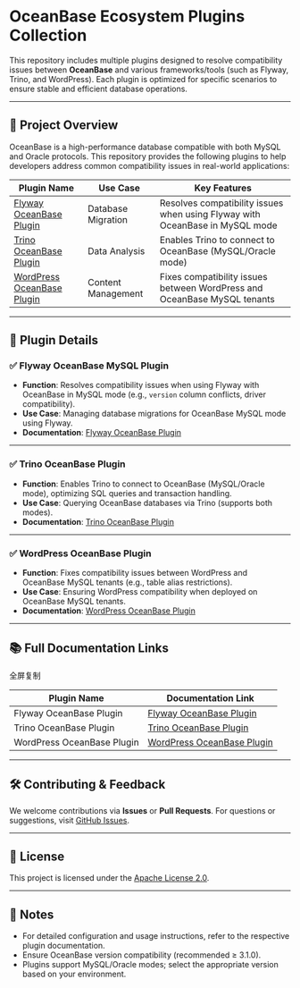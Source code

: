 # OceanBase Ecosystem Plugins Collection

This repository includes multiple plugins designed to resolve compatibility issues between **OceanBase** and various frameworks/tools (such as Flyway, Trino, and WordPress). Each plugin is optimized for specific scenarios to ensure stable and efficient database operations.

------

## 🧩 Project Overview

OceanBase is a high-performance database compatible with both MySQL and Oracle protocols. This repository provides the following plugins to help developers address common compatibility issues in real-world applications:

| Plugin Name                                                  | Use Case           | Key Features                                                 |
| ------------------------------------------------------------ | ------------------ | ------------------------------------------------------------ |
| [Flyway OceanBase Plugin](https://github.com/oceanbase/ecology-plugins/flyway-oceanbase-plugin/README.md) | Database Migration | Resolves compatibility issues when using Flyway with OceanBase in MySQL mode |
| [Trino OceanBase Plugin](https://github.com/oceanbase/ecology-plugins/trino-oceanbase-plugin/README.md) | Data Analysis      | Enables Trino to connect to OceanBase (MySQL/Oracle mode)    |
| [WordPress OceanBase Plugin](https://github.com/oceanbase/ecology-plugins/wordpress-oceanbase-plugin/README.md) | Content Management | Fixes compatibility issues between WordPress and OceanBase MySQL tenants |

------

## 📁 Plugin Details

### ✅ Flyway OceanBase MySQL Plugin

- **Function**: Resolves compatibility issues when using Flyway with OceanBase in MySQL mode (e.g., `version` column conflicts, driver compatibility).
- **Use Case**: Managing database migrations for OceanBase MySQL mode using Flyway.
- **Documentation**: [Flyway OceanBase Plugin](https://github.com/oceanbase/ecology-plugins/flyway-oceanbase-plugin/README.md)

------

### ✅ Trino OceanBase Plugin

- **Function**: Enables Trino to connect to OceanBase (MySQL/Oracle mode), optimizing SQL queries and transaction handling.
- **Use Case**: Querying OceanBase databases via Trino (supports both modes).
- **Documentation**: [Trino OceanBase Plugin](https://github.com/oceanbase/ecology-plugins/trino-oceanbase-plugin/README.md)

------

### ✅ WordPress OceanBase Plugin

- **Function**: Fixes compatibility issues between WordPress and OceanBase MySQL tenants (e.g., table alias restrictions).
- **Use Case**: Ensuring WordPress compatibility when deployed on OceanBase MySQL tenants.
- **Documentation**: [WordPress OceanBase Plugin](https://github.com/oceanbase/ecology-plugins/wordpress-oceanbase-plugin/README.md)

------

## 📚 Full Documentation Links

全屏复制

| Plugin Name                | Documentation Link                                           |
| -------------------------- | ------------------------------------------------------------ |
| Flyway OceanBase Plugin    | [Flyway OceanBase Plugin](https://github.com/oceanbase/ecology-plugins/flyway-oceanbase-plugin/README.md) |
| Trino OceanBase Plugin     | [Trino OceanBase Plugin](https://github.com/oceanbase/ecology-plugins/trino-oceanbase-plugin/README.md) |
| WordPress OceanBase Plugin | [WordPress OceanBase Plugin](https://github.com/oceanbase/ecology-plugins/wordpress-oceanbase-plugin/README.md) |

------

## 🛠️ Contributing & Feedback

We welcome contributions via **Issues** or **Pull Requests**.
For questions or suggestions, visit [GitHub Issues](https://github.com/oceanbase/ecology-plugins/issues).

------

## 📄 License

This project is licensed under the [Apache License 2.0](https://github.com/oceanbase/ecology-plugins/LICENSE).

------

## 📌 Notes

- For detailed configuration and usage instructions, refer to the respective plugin documentation.
- Ensure OceanBase version compatibility (recommended ≥ 3.1.0).
- Plugins support MySQL/Oracle modes; select the appropriate version based on your environment.